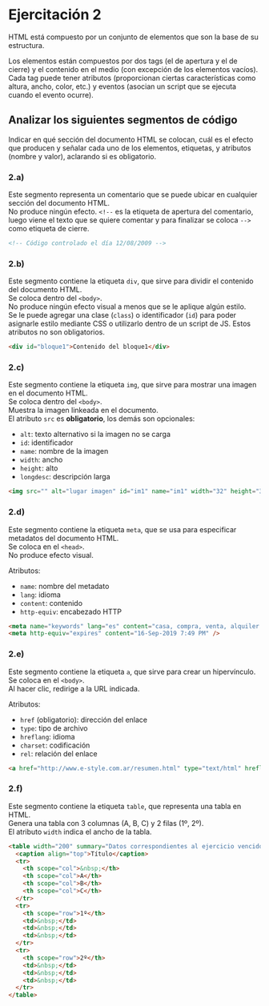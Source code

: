 # Ejercitación 2

HTML está compuesto por un conjunto de elementos que son la base de su estructura.

Los elementos están compuestos por dos tags (el de apertura y el de cierre) y el contenido en el medio (con excepción de los elementos vacíos).  
Cada tag puede tener atributos (proporcionan ciertas características como altura, ancho, color, etc.) y eventos (asocian un script que se ejecuta cuando el evento ocurre).

## Analizar los siguientes segmentos de código

Indicar en qué sección del documento HTML se colocan, cuál es el efecto que producen y señalar cada uno de los elementos, etiquetas, y atributos (nombre y valor), aclarando si es obligatorio.


### 2.a)

Este segmento representa un comentario que se puede ubicar en cualquier sección del documento HTML.  
No produce ningún efecto. `<!--` es la etiqueta de apertura del comentario, luego viene el texto que se quiere comentar y para finalizar se coloca `-->` como etiqueta de cierre.

```html
<!-- Código controlado el día 12/08/2009 -->
```

### 2.b)

Este segmento contiene la etiqueta `div`, que sirve para dividir el contenido del documento HTML.  
Se coloca dentro del `<body>`.  
No produce ningún efecto visual a menos que se le aplique algún estilo.  
Se le puede agregar una clase (`class`) o identificador (`id`) para poder asignarle estilo mediante CSS o utilizarlo dentro de un script de JS. Estos atributos no son obligatorios.

```html
<div id="bloque1">Contenido del bloque1</div>
```

### 2.c)

Este segmento contiene la etiqueta `img`, que sirve para mostrar una imagen en el documento HTML.  
Se coloca dentro del `<body>`.  
Muestra la imagen linkeada en el documento.  
El atributo `src` es **obligatorio**, los demás son opcionales:

- `alt`: texto alternativo si la imagen no se carga  
- `id`: identificador  
- `name`: nombre de la imagen  
- `width`: ancho  
- `height`: alto  
- `longdesc`: descripción larga

```html
<img src="" alt="lugar imagen" id="im1" name="im1" width="32" height="32" longdesc="detalles.htm" />
```

### 2.d)

Este segmento contiene la etiqueta `meta`, que se usa para especificar metadatos del documento HTML.  
Se coloca en el `<head>`.  
No produce efecto visual.

Atributos:

- `name`: nombre del metadato  
- `lang`: idioma  
- `content`: contenido  
- `http-equiv`: encabezado HTTP

```html
<meta name="keywords" lang="es" content="casa, compra, venta, alquiler " />
<meta http-equiv="expires" content="16-Sep-2019 7:49 PM" />
```

### 2.e)

Este segmento contiene la etiqueta `a`, que sirve para crear un hipervínculo.  
Se coloca en el `<body>`.  
Al hacer clic, redirige a la URL indicada.

Atributos:

- `href` (obligatorio): dirección del enlace  
- `type`: tipo de archivo  
- `hreflang`: idioma  
- `charset`: codificación  
- `rel`: relación del enlace

```html
<a href="http://www.e-style.com.ar/resumen.html" type="text/html" hreflang="es" charset="utf-8" rel="help">Resumen HTML</a>
```

### 2.f)

Este segmento contiene la etiqueta `table`, que representa una tabla en HTML.  
Genera una tabla con 3 columnas (A, B, C) y 2 filas (1º, 2º).  
El atributo `width` indica el ancho de la tabla.

```html
<table width="200" summary="Datos correspondientes al ejercicio vencido">
  <caption align="top">Título</caption>
  <tr>
    <th scope="col">&nbsp;</th>
    <th scope="col">A</th>
    <th scope="col">B</th>
    <th scope="col">C</th>
  </tr>
  <tr>
    <th scope="row">1º</th>
    <td>&nbsp;</td>
    <td>&nbsp;</td>
    <td>&nbsp;</td>
  </tr>
  <tr>
    <th scope="row">2º</th>
    <td>&nbsp;</td>
    <td>&nbsp;</td>
    <td>&nbsp;</td>
  </tr>
</table>
```
